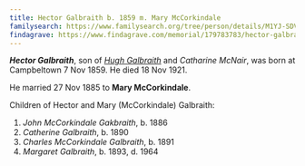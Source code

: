 ```yaml
---
title: Hector Galbraith b. 1859 m. Mary McCorkindale
familysearch: https://www.familysearch.org/tree/person/details/M1YJ-SDV
findagrave: https://www.findagrave.com/memorial/179783783/hector-galbraith
---
```

***Hector Galbraith***, son of *[Hugh Galbraith](galbraith-hugh-1823-mcnair.md)* and *Catharine McNair*,
was born at Campbeltown 7 Nov 1859.  He died 18 Nov 1921.

He married 27 Nov 1885 to **Mary McCorkindale**.

Children of Hector and Mary (McCorkindale) Galbraith:

1. *John McCorkindale Gakbraith*, b. 1886
2. *Catherine Galbraith*, b. 1890
3. *Charles McCorkindale Galbraith*, b. 1891
4. *Margaret Galbraith*, b. 1893, d. 1964
